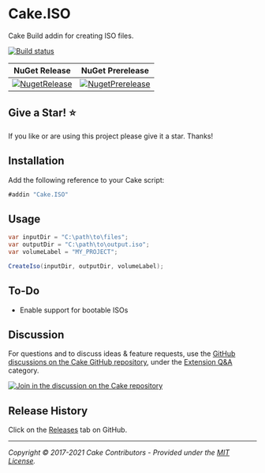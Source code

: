 # Cake.ISO

Cake Build addin for creating ISO files.

[![Build status](https://ci.appveyor.com/api/projects/status/smkq9ya8m7sa0mpg?svg=true)](https://ci.appveyor.com/project/cakecontrib/cake-iso)

| NuGet Release | NuGet Prerelease |
|---------------|------------------|
|[![NugetRelease](https://img.shields.io/nuget/v/Cake.ISO.svg)](https://www.nuget.org/packages/Cake.ISO/) | [![NugetPrerelease](https://img.shields.io/nuget/vpre/Cake.ISO.svg)](https://www.nuget.org/packages/Cake.ISO/)

## Give a Star! :star:

If you like or are using this project please give it a star. Thanks!

## Installation

Add the following reference to your Cake script:

```csharp
#addin "Cake.ISO"
```

## Usage

```csharp
var inputDir = "C:\path\to\files";
var outputDir = "C:\path\to\output.iso";
var volumeLabel = "MY_PROJECT";

CreateIso(inputDir, outputDir, volumeLabel);
```

## To-Do

* Enable support for bootable ISOs

## Discussion

For questions and to discuss ideas & feature requests, use the [GitHub discussions on the Cake GitHub repository](https://github.com/cake-build/cake/discussions), under the [Extension Q&A](https://github.com/cake-build/cake/discussions/categories/extension-q-a) category.

[![Join in the discussion on the Cake repository](https://img.shields.io/badge/GitHub-Discussions-green?logo=github)](https://github.com/cake-build/cake/discussions)

## Release History

Click on the [Releases](https://github.com/cake-contrib/Cake.ISO/releases) tab on GitHub.

---

_Copyright &copy; 2017-2021 Cake Contributors - Provided under the [MIT License](LICENSE)._
